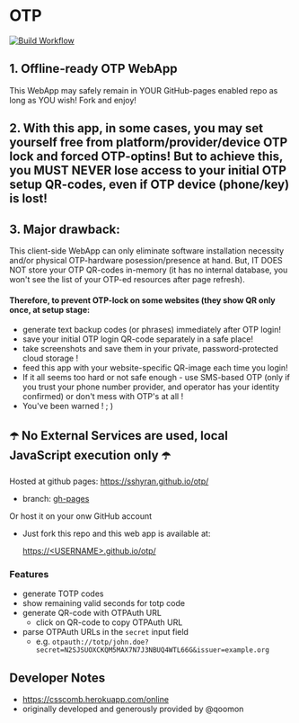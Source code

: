 # OTP 

[![Build Workflow](https://github.com/sshyran/otp/workflows/Build%20&%20Deploy/badge.svg)](https://github.com/sshyran/otp/actions)

## 1. Offline-ready OTP WebApp
This WebApp may safely remain in YOUR GitHub-pages enabled repo as long as YOU wish! Fork and enjoy! 

## 2. With this app, in some cases, you may set yourself free from platform/provider/device OTP lock and forced OTP-optins! But to achieve this, you MUST NEVER lose access to your initial OTP setup QR-codes, even if OTP device (phone/key) is lost! 
## 3. Major drawback: 
This client-side WebApp can only eliminate software installation necessity and/or physical OTP-hardware posession/presence at hand. But, IT DOES NOT store your OTP QR-codes in-memory (it has no internal database, you won't see the list of your OTP-ed resources after page refresh). 
#### Therefore, to prevent OTP-lock on some websites (they show QR only once, at setup stage: 
* generate text backup codes (or phrases) immediately after OTP login! 
* save your initial OTP login QR-code separately in a safe place!
* take screenshots and save them in your private, password-protected cloud storage !
* feed this app with your website-specific QR-image each time you login!
* If it all seems too hard or not safe enough - use SMS-based OTP (only if you trust your phone number provider, and operator has your identity confirmed) or don't mess with OTP's at all !
* You've been warned !   ; )

## ☂️ No External Services are used, local JavaScript execution only ☂️

Hosted at github pages: https://sshyran.github.io/otp/
* branch: [gh-pages](https://github.com/sshyran/otp/tree/gh-pages)

Or host it on your onw GitHub account 
* Just fork this repo and this web app is available at:
  
  [https://\<USERNAME>.github.io/otp/](https://USERNAME.github.io/otp/)


### Features
* generate TOTP codes
* show remaining valid seconds for totp code
* generate QR-code with OTPAuth URL
  * click on QR-code to copy OTPAuth URL
* parse OTPAuth URLs in the `secret` input field
  * e.g. `otpauth://totp/john.doe?secret=N2SJSUOXCKQM5MAX7N7J3NBUQ4WTL66G&issuer=example.org`
  
## Developer Notes
* https://csscomb.herokuapp.com/online
* originally developed and generously provided by @qoomon 
